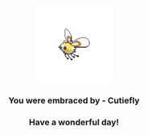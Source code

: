 <p align="center">
    <img src="https://raw.githubusercontent.com/PokeAPI/sprites/master/sprites/pokemon/742.png" width="150" height="150">
</p>
<h3 align="center">You were embraced by - <b>Cutiefly</b></h3>
<h3 align="center">Have a wonderful day!</h3>
